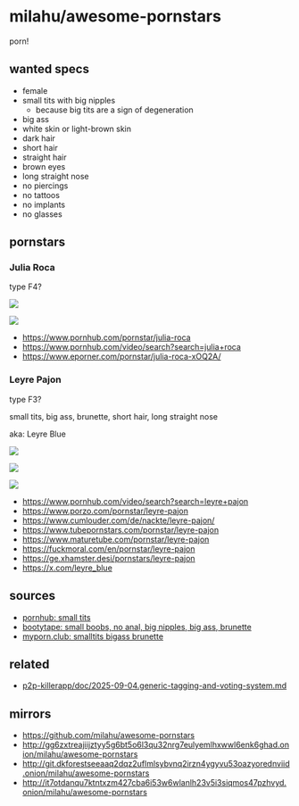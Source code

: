 # milahu/awesome-pornstars

porn!

## wanted specs

- female
- small tits with big nipples
  - because big tits are a sign of degeneration
- big ass
- white skin or light-brown skin
- dark hair
- short hair
- straight hair
- brown eyes
- long straight nose
- no piercings
- no tattoos
- no implants
- no glasses

## pornstars

### Julia Roca

type F4?

![](img/julia-roca/julia-roca-bikini-collection-fittingroom/317383399_20140.jpg.q010.webp)

![](img/julia-roca/julia-roca-bikini-collection-fittingroom/317383401_20147.jpg.q010.webp)

- https://www.pornhub.com/pornstar/julia-roca
- https://www.pornhub.com/video/search?search=julia+roca
- https://www.eporner.com/pornstar/julia-roca-xOQ2A/

### Leyre Pajon

type F3?

small tits, big ass, brunette, short hair, long straight nose

aka: Leyre Blue

![](img/leyre-pajon/twitter-leyre_blue/A1tPlWICMAAdlVa.jpeg.q010.webp)

![](img/leyre-pajon/twitter-leyre_blue/BAVNAgXCcAAp7mN.jpeg.q010.webp)

![](img/leyre-pajon/twitter-leyre_blue/BAWAw1kCEAERRIW.jpeg.q010.webp)

- https://www.pornhub.com/video/search?search=leyre+pajon
- https://www.porzo.com/pornstar/leyre-pajon
- https://www.cumlouder.com/de/nackte/leyre-pajon/
- https://www.tubepornstars.com/pornstar/leyre-pajon
- https://www.maturetube.com/pornstar/leyre-pajon
- https://fuckmoral.com/en/pornstar/leyre-pajon
- https://ge.xhamster.desi/pornstars/leyre-pajon
- https://x.com/leyre_blue

## sources

- [pornhub: small tits](https://www.pornhub.com/video?c=59)
- [bootytape: small boobs, no anal, big nipples, big ass, brunette](https://ssl.bootytape.com/torrents.php?search=&tagsearch=small+boobs%2C+no+anal%2C+big+nipples%2C+big+ass%2C+brunette&cat=0&tags=1)
- [myporn.club: smalltits bigass brunette](https://myporn.club/s/smalltits-bigass-brunette)

## related

- [p2p-killerapp/doc/2025-09-04.generic-tagging-and-voting-system.md](https://github.com/milahu/p2p-killerapp/blob/main/doc/2025-09-04.generic-tagging-and-voting-system.md)

## mirrors

- https://github.com/milahu/awesome-pornstars
- http://gg6zxtreajiijztyy5g6bt5o6l3qu32nrg7eulyemlhxwwl6enk6ghad.onion/milahu/awesome-pornstars
- http://git.dkforestseeaaq2dqz2uflmlsybvnq2irzn4ygyvu53oazyorednviid.onion/milahu/awesome-pornstars
- http://it7otdanqu7ktntxzm427cba6i53w6wlanlh23v5i3siqmos47pzhvyd.onion/milahu/awesome-pornstars
